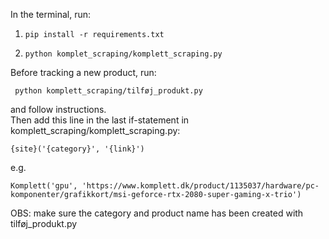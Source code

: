 In the terminal, run:
1.     pip install -r requirements.txt
2.     python komplet_scraping/komplett_scraping.py

Before tracking a new product, run:

     python komplett_scraping/tilføj_produkt.py
and follow instructions.
<br/>
Then add this line in the last if-statement in komplett_scraping/komplett_scraping.py:

    {site}('{category}', '{link}')
e.g.

    Komplett('gpu', 'https://www.komplett.dk/product/1135037/hardware/pc-komponenter/grafikkort/msi-geforce-rtx-2080-super-gaming-x-trio')
OBS: make sure the category and product name has been created with tilføj_produkt.py

